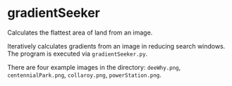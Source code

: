 # gradientSeeker
Calculates the flattest area of land from an image.

Iteratively calculates gradients from an image in reducing search windows. The program is executed via ```gradientSeeker.py```.

There are four example images in the directory: ```deeWhy.png```, ```centennialPark.png```, ```collaroy.png```, ```powerStation.png```.

